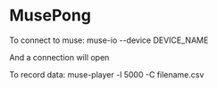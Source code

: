 # MusePong


To connect to muse: muse-io --device DEVICE_NAME

And a connection will open 

To record data: muse-player -l 5000 -C filename.csv
